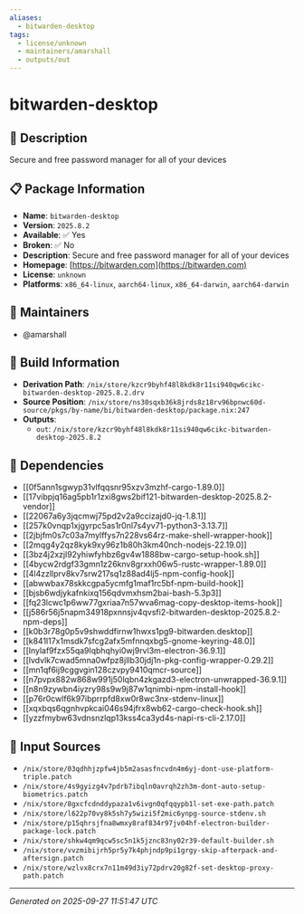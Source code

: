 ```yaml
---
aliases:
  - bitwarden-desktop
tags:
  - license/unknown
  - maintainers/amarshall
  - outputs/out
---
```


# bitwarden-desktop

## 📝 Description

Secure and free password manager for all of your devices

## 📋 Package Information

- **Name**: `bitwarden-desktop`
- **Version**: `2025.8.2`
- **Available**: ✅ Yes
- **Broken**: ✅ No
- **Description**: Secure and free password manager for all of your devices
- **Homepage**: [https://bitwarden.com](https://bitwarden.com)
- **License**: `unknown`
- **Platforms**: `x86_64-linux`, `aarch64-linux`, `x86_64-darwin`, `aarch64-darwin`
## 👥 Maintainers

- @amarshall


## 🔧 Build Information

- **Derivation Path**: `/nix/store/kzcr9byhf48l8kdk8r11si940qw6cikc-bitwarden-desktop-2025.8.2.drv`
- **Source Position**: `/nix/store/ns30sqxb36k8jrds8z18rv96bpnwc60d-source/pkgs/by-name/bi/bitwarden-desktop/package.nix:247`
- **Outputs**:
  - `out`:  `/nix/store/kzcr9byhf48l8kdk8r11si940qw6cikc-bitwarden-desktop-2025.8.2`

## 🔗 Dependencies

- [[0f5ann1sgwyp31vlfqqsnr95xzv3mzhf-cargo-1.89.0]]
- [[17vibpjq16ag5pb1r1zxi8gws2bif121-bitwarden-desktop-2025.8.2-vendor]]
- [[22067a6y3jqcmwj75pd2v2a9ccizajd0-jq-1.8.1]]
- [[257k0vnqp1xjgyrpc5as1r0nl7s4yv71-python3-3.13.7]]
- [[2jbjfm0s7c03a7mylffys7n228vs64rz-make-shell-wrapper-hook]]
- [[2mqg4y2qz8kyk9xy96z1b80h3km40nch-nodejs-22.19.0]]
- [[3bz4j2xzjl92yhiwfyhbz6gv4w1888bw-cargo-setup-hook.sh]]
- [[4bycw2rdgf33gmn1z26knv8grxxh06w5-rustc-wrapper-1.89.0]]
- [[4l4zzllprv8kv7srw217sq1z88ad4lj5-npm-config-hook]]
- [[abwwbax78skkcgpa5ycmfg1maf1rc5bf-npm-build-hook]]
- [[bjsb6wdjykafnkixq156qdvmxhsm2bai-bash-5.3p3]]
- [[fq23lcwc1p6ww77gxriaa7n57wva6mag-copy-desktop-items-hook]]
- [[j586r56j5napm34918pxnnsjv4qvsfi2-bitwarden-desktop-2025.8.2-npm-deps]]
- [[k0b3r78g0p5v9shwddfirnw1hwxs1pg9-bitwarden.desktop]]
- [[k841l17x1msdk7sfcg2afx5mfnnqxbg5-gnome-keyring-48.0]]
- [[lnylaf9fzx55qa9lqbhqhyi0wj9rvl3m-electron-36.9.1]]
- [[lvdvlk7cwad5mna0wfpz8jllb30jdj1n-pkg-config-wrapper-0.29.2]]
- [[mn1qf6ij9cggvgin128czvpy9410qmcr-source]]
- [[n7pvpx882w868w991j50lqbn4zkgazd3-electron-unwrapped-36.9.1]]
- [[n8n9zywbn4iyzry98s9w9j87w1qnimbi-npm-install-hook]]
- [[p76r0cwlf6k97ibprrpfd8xw0r8wc3nx-stdenv-linux]]
- [[xqxbqs6qgnhvpkcai046s94jfrx8wb62-cargo-check-hook.sh]]
- [[yzzfmybw63vdnsnzlqp13kss4ca3yd4s-napi-rs-cli-2.17.0]]

## 📁 Input Sources

- `/nix/store/03qdhhjzpfw4jb5m2asasfncvdn4m6yj-dont-use-platform-triple.patch`
- `/nix/store/4s9gyizg4v7pdrb7ibqln0avrqh2zh3m-dont-auto-setup-biometrics.patch`
- `/nix/store/8gxcfcdnddypaza1v6ivgn0qfqqypb1l-set-exe-path.patch`
- `/nix/store/l622p70vy8k5sh7y5wizi5f2mic6ynpg-source-stdenv.sh`
- `/nix/store/p15qhrsjfna8wmxy8raf834r97jv04hf-electron-builder-package-lock.patch`
- `/nix/store/shkw4qm9qcw5sc5n1k5jznc83ny02r39-default-builder.sh`
- `/nix/store/vvzmibijrh5pr5y7k4phjndp9pi1grgy-skip-afterpack-and-aftersign.patch`
- `/nix/store/wzlvx8crx7n11m49d3iy72pdrv20g82f-set-desktop-proxy-path.patch`

---
*Generated on 2025-09-27 11:51:47 UTC*
